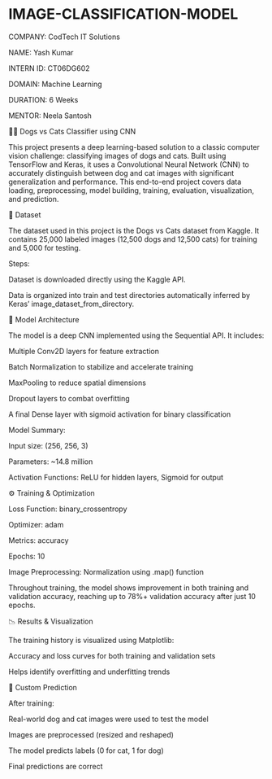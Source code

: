 # IMAGE-CLASSIFICATION-MODEL

COMPANY: CodTech IT Solutions

NAME: Yash Kumar

INTERN ID: CT06DG602

DOMAIN: Machine Learning

DURATION: 6 Weeks 

MENTOR: Neela Santosh

🐶🐱 Dogs vs Cats Classifier using CNN

This project presents a deep learning-based solution to a classic computer vision challenge: classifying images of dogs and cats. Built using TensorFlow and Keras, it uses a Convolutional Neural Network (CNN) to accurately distinguish between dog and cat images with significant generalization and performance. This end-to-end project covers data loading, preprocessing, model building, training, evaluation, visualization, and prediction.

📂 Dataset

The dataset used in this project is the Dogs vs Cats dataset from Kaggle. It contains 25,000 labeled images (12,500 dogs and 12,500 cats) for training and 5,000 for testing.

Steps:

Dataset is downloaded directly using the Kaggle API.

Data is organized into train and test directories automatically inferred by Keras’ image_dataset_from_directory.

🧠 Model Architecture

The model is a deep CNN implemented using the Sequential API. It includes:

Multiple Conv2D layers for feature extraction

Batch Normalization to stabilize and accelerate training

MaxPooling to reduce spatial dimensions

Dropout layers to combat overfitting

A final Dense layer with sigmoid activation for binary classification

Model Summary:

Input size: (256, 256, 3)

Parameters: ~14.8 million

Activation Functions: ReLU for hidden layers, Sigmoid for output

⚙️ Training & Optimization

Loss Function: binary_crossentropy

Optimizer: adam

Metrics: accuracy

Epochs: 10

Image Preprocessing: Normalization using .map() function

Throughout training, the model shows improvement in both training and validation accuracy, reaching up to 78%+ validation accuracy after just 10 epochs.

📉 Results & Visualization

The training history is visualized using Matplotlib:

Accuracy and loss curves for both training and validation sets

Helps identify overfitting and underfitting trends

📸 Custom Prediction

After training:

Real-world dog and cat images were used to test the model

Images are preprocessed (resized and reshaped)

The model predicts labels (0 for cat, 1 for dog)

Final predictions are correct
